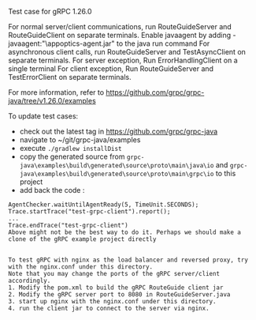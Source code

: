 Test case for gRPC 1.26.0

For normal server/client communications, run RouteGuideServer and RouteGuideClient on separate terminals. Enable javaagent by adding -javaagent:"<agent installation path>\appoptics-agent.jar" to the java run command
For asynchronous client calls, run RouteGuideServer and TestAsyncClient on separate terminals.
For server exception, Run ErrorHandlingClient on a single terminal
For client exception, Run RouteGuideServer and TestErrorClient on separate terminals.

For more information, refer to https://github.com/grpc/grpc-java/tree/v1.26.0/examples

To update test cases: 
- check out the latest tag in https://github.com/grpc/grpc-java
- navigate to ~/git/grpc-java/examples
- execute `./gradlew installDist`
- copy the generated source from `grpc-java\examples\build\generated\source\proto\main\java\io` and `grpc-java\examples\build\generated\source\proto\main\grpc\io` to this project 
- add back the code :
```
AgentChecker.waitUntilAgentReady(5, TimeUnit.SECONDS);
Trace.startTrace("test-grpc-client").report();
...
Trace.endTrace("test-grpc-client")
Above might not be the best way to do it. Perhaps we should make a clone of the gRPC example project directly 


To test gRPC with nginx as the load balancer and reversed proxy, try with the nginx.conf under this directory.
Note that you may change the ports of the gRPC server/client accordingly.
1. Modify the pom.xml to build the gRPC RouteGuide client jar
2. Modify the gRPC server port to 8080 in RouteGuideServer.java
3. start up nginx with the nginx.conf under this directory.
4. run the client jar to connect to the server via nginx.